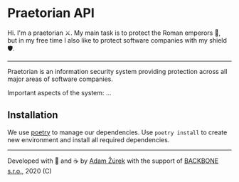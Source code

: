 # Praetorian API

Hi. I'm a praetorian ⚔️. My main task is to protect the Roman emperors 🤴, but in my free time I also like to protect 
software companies with my shield 🛡.

---

Praetorian is an information security system providing protection across all major areas of software companies.

Important aspects of the system: ...

## Installation

We use [poetry](https://python-poetry.org/) to manage our dependencies. Use `poetry install` to create new environment
and install all required dependencies.

---
Developed with 💙 and ☕️ by [Adam Žúrek](https://zurek11.github.io/) 
with the support of [BACKBONE s.r.o.](https://www.backbone.sk/), 2020 (C)
 